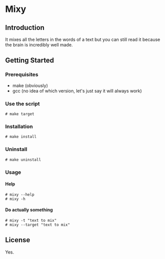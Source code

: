 # Mixy

## Introduction

It mixes all the letters in the words of a text but you can still read it because the brain is incredibly well made.

## Getting Started

### Prerequisites

- make (obviously)
- gcc (no idea of which version, let's just say it will always work)

### Use the script

    # make target

### Installation

    # make install

### Uninstall

    # make uninstall

### Usage

#### Help
    
    # mixy --help
    # mixy -h

#### Do actually something

    # mixy -t "text to mix"
    # mixy --target "text to mix"

## License

Yes.